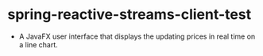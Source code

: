 # spring-reactive-streams-client-test

 - A JavaFX user interface that displays the updating prices in real time on a line chart.
 
